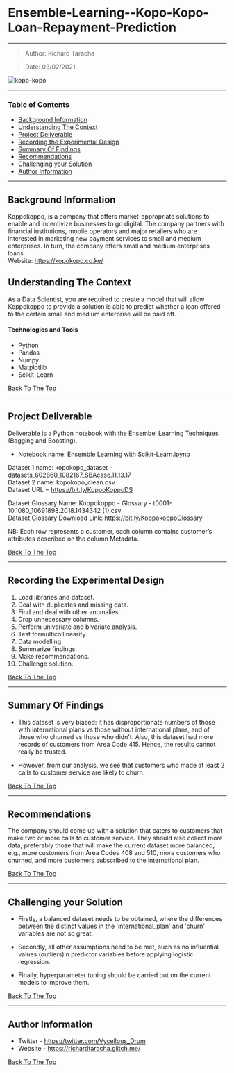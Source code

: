# Ensemble-Learning--Kopo-Kopo-Loan-Repayment-Prediction
---

> Author: Richard Taracha

> Date: 03/02/2021

![kopo-kopo](https://user-images.githubusercontent.com/67068918/106791402-ebe02f00-6665-11eb-9892-c74f7ba5b9cc.png)

---

### Table of Contents
- [Background Information](#backgroung-information)
- [Understanding The Context](#understanding-the-context)
- [Project Deliverable](#project-deliverable)
- [Recording the Experimental Design](#recording-the-experimental-design)
- [Summary Of Findings](#summary-of-findings)
- [Recommendations](#summary-of-findings)
- [Challenging your Solution](#challenging-your-solution)
- [Author Information](#author-information)

---

## Background Information
Koppokoppo, is a company that offers market-appropriate solutions to enable and incentivize businesses to go digital. The company partners with financial institutions, mobile operators and major retailers who are interested in marketing new payment services to small and medium enterprises. In turn, the company offers small and medium enterprises loans.
</br>
Website: https://kopokopo.co.ke/

## Understanding The Context

As a Data Scientist, you are required to create a model that will allow Koppokoppo to provide a solution is able to predict whether a loan offered to the certain small and medium enterprise will be paid off.

#### Technologies and Tools

- Python
- Pandas
- Numpy
- Matplotlib
- Scikit-Learn

[Back To The Top](#Ensemble-Learning--Kopo-Kopo-Loan-Repayment-Prediction)

---

## Project Deliverable
Deliverable is a Python notebook with the Ensembel Learning Techniques (Bagging and Boosting).

* Notebook name: Ensemble Learning with Scikit-Learn.ipynb

Dataset 1 name: kopokopo_dataset - datasets_602860_1082167_SBAcase.11.13.17 
</br>
Dataset 2 name: kopokopo_clean.csv
</br>
Dataset URL = https://bit.ly/KoppoKoppoDS

Dataset Glossary Name: Koppokoppo - Glossary - t0001-10.1080_10691898.2018.1434342 (1).csv
</br>
Dataset Glossary Download Link: https://bit.ly/KoppokoppoGlossary


NB: Each row represents a customer, each column contains customer’s attributes described on the column Metadata.

[Back To The Top](#Ensemble-Learning--Kopo-Kopo-Loan-Repayment-Prediction)

---

## Recording the Experimental Design
1. Load libraries and dataset.
2. Deal with duplicates and missing data.
3. Find and deal with other anomalies.
4. Drop unnecessary columns.
5. Perform univariate and bivariate analysis.
6. Test formulticollinearity.
7. Data modelling.
8. Summarize findings.
9. Make recommendations.
10. Challenge solution.

[Back To The Top](#Customer-Churn-Predicition--Classification-Analysis)

---

## Summary Of Findings
* This dataset is very biased: it has disproportionate numbers of those with international plans vs those without international plans, and of those who churned vs those who didn't. Also, this dataset had more records of customers from Area Code 415. Hence, the results cannot really be trusted.

* However, from our analysis, we see that customers who made at least 2 calls to customer service are likely to churn.

[Back To The Top](#Customer-Churn-Predicition--Classification-Analysis)

---

## Recommendations
The company should come up with a solution that caters to customers that make two or more calls to customer service. They should also collect more data, preferably those that will make the current dataset more balanced, e.g., more customers from Area Codes 408 and 510, more customers who churned, and more customers subscribed to the international plan.

[Back To The Top](#Customer-Churn-Predicition--Classification-Analysis)

---

## Challenging your Solution
* Firstly, a balanced dataset needs to be obtained, where the differences between the distinct values in the 'international_plan' and 'churn' variables are not so great.

* Secondly, all other assumptions need to be met, such as no influential values (outliers)in predictor variables before applying logistic regression.

* Finally, hyperparameter tuning should be carried out on the current models to improve them.

[Back To The Top](#Customer-Churn-Predicition--Classification-Analysis)

---

## Author Information

- Twitter - https://twitter.com/Vycellous_Drum
- Website - https://richardtaracha.glitch.me/

[Back To The Top](#Customer-Churn-Predicition--Classification-Analysis)
